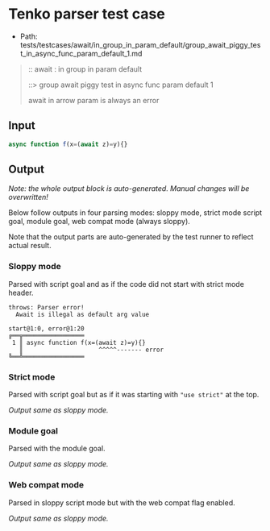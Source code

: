 # Tenko parser test case

- Path: tests/testcases/await/in_group_in_param_default/group_await_piggy_test_in_async_func_param_default_1.md

> :: await : in group in param default
>
> ::> group await piggy test in async func param default 1
>
> await in arrow param is always an error

## Input

`````js
async function f(x=(await z)=y){}
`````

## Output

_Note: the whole output block is auto-generated. Manual changes will be overwritten!_

Below follow outputs in four parsing modes: sloppy mode, strict mode script goal, module goal, web compat mode (always sloppy).

Note that the output parts are auto-generated by the test runner to reflect actual result.

### Sloppy mode

Parsed with script goal and as if the code did not start with strict mode header.

`````
throws: Parser error!
  Await is illegal as default arg value

start@1:0, error@1:20
╔══╦═════════════════
 1 ║ async function f(x=(await z)=y){}
   ║                     ^^^^^------- error
╚══╩═════════════════

`````

### Strict mode

Parsed with script goal but as if it was starting with `"use strict"` at the top.

_Output same as sloppy mode._

### Module goal

Parsed with the module goal.

_Output same as sloppy mode._

### Web compat mode

Parsed in sloppy script mode but with the web compat flag enabled.

_Output same as sloppy mode._
